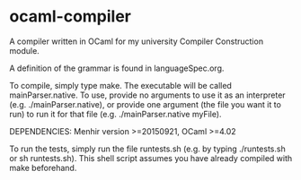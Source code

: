 # ocaml-compiler

A compiler written in OCaml for my university Compiler Construction module.

A definition of the grammar is found in languageSpec.org.

To compile, simply type make. The executable will be called mainParser.native. To use, provide no arguments to use it as an interpreter (e.g. ./mainParser.native), or provide one argument (the file you want it to run) to run it for that file (e.g. ./mainParser.native myFile).

DEPENDENCIES: Menhir version >=20150921, OCaml >=4.02

To run the tests, simply run the file runtests.sh (e.g. by typing ./runtests.sh or sh runtests.sh). This shell script assumes you have already compiled with make beforehand.

